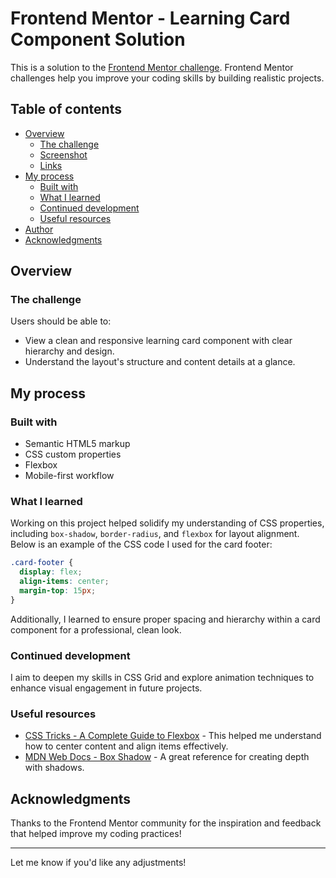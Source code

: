 

# Frontend Mentor - Learning Card Component Solution  

This is a solution to the [Frontend Mentor challenge](https://www.frontendmentor.io/). Frontend Mentor challenges help you improve your coding skills by building realistic projects.  

## Table of contents  

- [Overview](#overview)  
  - [The challenge](#the-challenge)  
  - [Screenshot](#screenshot)  
  - [Links](#links)  
- [My process](#my-process)  
  - [Built with](#built-with)  
  - [What I learned](#what-i-learned)  
  - [Continued development](#continued-development)  
  - [Useful resources](#useful-resources)  
- [Author](#author)  
- [Acknowledgments](#acknowledgments)  

## Overview  

### The challenge  

Users should be able to:  

- View a clean and responsive learning card component with clear hierarchy and design.
- Understand the layout's structure and content details at a glance.  

## My process  

### Built with  

- Semantic HTML5 markup  
- CSS custom properties  
- Flexbox  
- Mobile-first workflow  

### What I learned  

Working on this project helped solidify my understanding of CSS properties, including `box-shadow`, `border-radius`, and `flexbox` for layout alignment. Below is an example of the CSS code I used for the card footer:  

```css  
.card-footer {  
  display: flex;  
  align-items: center;  
  margin-top: 15px;  
}  
```  

Additionally, I learned to ensure proper spacing and hierarchy within a card component for a professional, clean look.  

### Continued development  

I aim to deepen my skills in CSS Grid and explore animation techniques to enhance visual engagement in future projects.  

### Useful resources  

- [CSS Tricks - A Complete Guide to Flexbox](https://css-tricks.com/snippets/css/a-guide-to-flexbox/) - This helped me understand how to center content and align items effectively.  
- [MDN Web Docs - Box Shadow](https://developer.mozilla.org/en-US/docs/Web/CSS/box-shadow) - A great reference for creating depth with shadows.  

## Acknowledgments  

Thanks to the Frontend Mentor community for the inspiration and feedback that helped improve my coding practices!  

---  

Let me know if you'd like any adjustments!